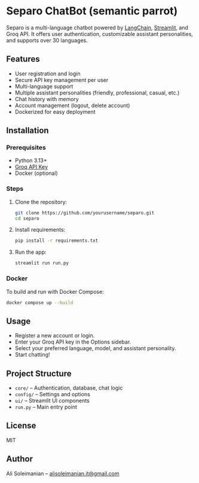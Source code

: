 # Separo ChatBot (semantic parrot)

Separo is a multi-language chatbot powered by [LangChain](https://github.com/langchain-ai/langchain), [Streamlit](https://streamlit.io/), and Groq API. It offers user authentication, customizable assistant personalities, and supports over 30 languages.

## Features

- User registration and login
- Secure API key management per user
- Multi-language support
- Multiple assistant personalities (friendly, professional, casual, etc.)
- Chat history with memory
- Account management (logout, delete account)
- Dockerized for easy deployment

## Installation

### Prerequisites

- Python 3.13+
- [Groq API Key](https://console.groq.com)
- Docker (optional)

### Steps

1. Clone the repository:
    ```bash
    git clone https://github.com/yourusername/separo.git
    cd separo
    ```

2. Install requirements:
    ```bash
    pip install -r requirements.txt
    ```

3. Run the app:
    ```bash
    streamlit run run.py
    ```

### Docker

To build and run with Docker Compose:
```bash
docker compose up --build
```

## Usage

- Register a new account or login.
- Enter your Groq API key in the Options sidebar.
- Select your preferred language, model, and assistant personality.
- Start chatting!

## Project Structure

- `core/` – Authentication, database, chat logic
- `config/` – Settings and options
- `ui/` – Streamlit UI components
- `run.py` – Main entry point

## License

MIT

## Author

Ali Soleimanian – [alisoleimanian.it@gmail.com](mailto:alisoleimanian.it@gmail.com)
